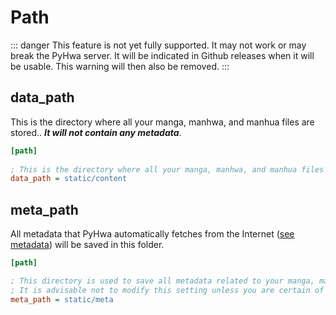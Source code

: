 # Path
::: danger
This feature is not yet fully supported. It may not work or may break the PyHwa server. It will be indicated in Github releases when it will be usable. This warning will then also be removed.
:::

## data_path
This is the directory where all your manga, manhwa, and manhua files are stored.. ***It will not contain any metadata***.
```ini
[path]
  
; This is the directory where all your manga, manhwa, and manhua files are stored.
data_path = static/content
```

## meta_path
All metadata that PyHwa automatically fetches from the Internet ([see metadata](/configurations/metadata)) will be saved in this folder. 
```ini
[path]

; This directory is used to save all metadata related to your manga, manhwa, etc.
; It is advisable not to modify this setting unless you are certain of what you are doing.
meta_path = static/meta
```